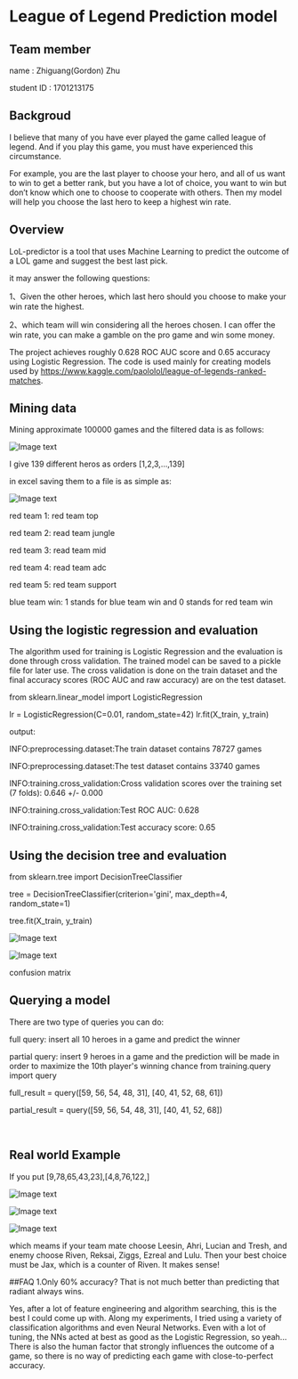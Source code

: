 # League of Legend Prediction model

## Team member
   
   name : Zhiguang(Gordon) Zhu 
   
   student ID : 1701213175
  
## Backgroud 
I believe that many of you have ever played the game called league of legend. And if you play this game, you must have experienced this circumstance.
   
   
For example, you are the last player to choose your hero, and all of us want to win to get a better rank, but you have a lot of choice, you want to win but don’t know which one to choose to cooperate with others. Then my model will help you choose the last hero to keep a highest win rate.

## Overview
LoL-predictor is a tool that uses Machine Learning to predict the outcome of a LOL game and suggest the best last pick. 

it may answer the following questions:

1、Given the other heroes, which last hero should you choose to make your win rate the highest.
      
2、which team will win considering all the heroes chosen. I can offer the win rate, you can make a gamble on the pro game and win some money.

The project achieves roughly 0.628 ROC AUC score and 0.65 accuracy using Logistic Regression. The code is used mainly for creating models used by https://www.kaggle.com/paololol/league-of-legends-ranked-matches.

## Mining data
Mining approximate 100000 games and the filtered data is as follows:

![Image text](https://github.com/zzg1994115/PHBS_TQFML/blob/master/Project/picture/1.JPG)

I give 139 different heros as orders [1,2,3,...,139]

in excel saving them to a file is as simple as:

![Image text](https://github.com/zzg1994115/PHBS_TQFML/blob/master/Project/picture/2.JPG)

red team 1: red team top 

red team 2: read team jungle

red team 3: read team mid

red team 4: read team adc

red team 5: red team support

blue team win: 1 stands for blue team win and 0 stands for red team win 
      
## Using the logistic regression and evaluation
The algorithm used for training is Logistic Regression and the evaluation is done through cross validation. The trained model can be saved to a pickle file for later use. The cross validation is done on the train dataset and the final accuracy scores (ROC AUC and raw accuracy) are on the test dataset.

from sklearn.linear_model import LogisticRegression

lr = LogisticRegression(C=0.01, random_state=42)
lr.fit(X_train, y_train)


output:

INFO:preprocessing.dataset:The train dataset contains 78727 games

INFO:preprocessing.dataset:The test dataset contains 33740 games

INFO:training.cross_validation:Cross validation scores over the training set (7 folds): 0.646 +/- 0.000

INFO:training.cross_validation:Test ROC AUC: 0.628

INFO:training.cross_validation:Test accuracy score: 0.65



## Using the decision tree and evaluation

from sklearn.tree import DecisionTreeClassifier

tree = DecisionTreeClassifier(criterion='gini', 
                              max_depth=4, 
                              random_state=1)
                              
tree.fit(X_train, y_train)

![Image text](https://github.com/zzg1994115/PHBS_TQFML/blob/master/Project/picture/3.JPG)

![Image text](https://github.com/zzg1994115/PHBS_TQFML/blob/master/Project/picture/4.JPG)

confusion matrix

## Querying a model
There are two type of queries you can do:

full query: insert all 10 heroes in a game and predict the winner

partial query: insert 9 heroes in a game and the prediction will be made in order to maximize the 10th player's winning chance
from training.query import query

full_result = query([59, 56, 54, 48, 31],
                    [40, 41, 52, 68, 61])

partial_result = query([59, 56, 54, 48, 31],
                       [40, 41, 52, 68])
                       
    
## Real world Example 
If you put [9,78,65,43,23],[4,8,76,122,]

![Image text](https://github.com/zzg1994115/PHBS_TQFML/blob/master/Project/picture/5.JPG)

![Image text](https://github.com/zzg1994115/PHBS_TQFML/blob/master/Project/picture/7.JPG)

![Image text](https://github.com/zzg1994115/PHBS_TQFML/blob/master/Project/picture/6.JPG)

which meams if your team mate choose Leesin, Ahri, Lucian and Tresh, and enemy choose Riven, Reksai, Ziggs, Ezreal and Lulu. Then your best choice must be Jax, which is a counter of Riven. It makes sense!
 
##FAQ
1.Only 60% accuracy? That is not much better than predicting that radiant always wins.

Yes, after a lot of feature engineering and algorithm searching, this is the best I could come up with. Along my experiments, I tried using a variety of classification algorithms and even Neural Networks. Even with a lot of tuning, the NNs acted at best as good as the Logistic Regression, so yeah... There is also the human factor that strongly influences the outcome of a game, so there is no way of predicting each game with close-to-perfect accuracy.
